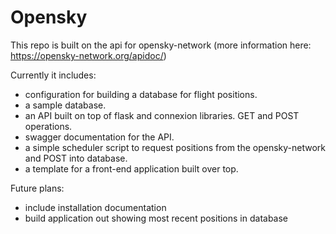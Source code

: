 # Opensky
This repo is built on the api for opensky-network (more information here: https://opensky-network.org/apidoc/)

Currently it includes:

- configuration for building a database for flight positions.
- a sample database.
- an API built on top of flask and connexion libraries. GET and POST operations.
- swagger documentation for the API.
- a simple scheduler script to request positions from the opensky-network and POST into database.
- a template for a front-end application built over top.

Future plans:

- include installation documentation
- build application out showing most recent positions in database
